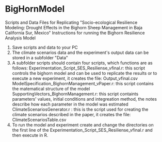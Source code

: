 # BigHornModel
Scripts and Data Files for Replicating "Socio-ecological Resilience Modeling:  Drought Effects in the Bighorn Sheep Management in Baja California Sur, Mexico"
Instructions for running the Bighorn Resilience Analysis Model

1. Save scripts and data to your PC
2. The climate scenarios data and the experiment's output data can be stored  in a subfolder "Data"
3. A subfolder scripts should contain four scripts, which functions are as follows:
   Experimentation_Script_SES_Resiliense_vfinal.r: this script controls the bighorn model and can be used to replicate the results or to execute a new experiment, it creates the file: Output_vfinal.csv
   ModelSpecification_BighornManagement_vPaper.r: this script contains the matematical structure of the model
   SupportingVectors_BighornManagement.r: this script containts parameters' values, initial conditions and integreation method, the notes describe how each parameter in the model was estimated
   ClimateScenariosGenerator.r : this is the script used for creating the climate scenarios described in the paper, it creates the file: ClimateScenariosTable.csv
4. To run the model and experiment create and change the directories on the first line of the Experimentation_Script_SES_Resiliense_vfinal.r and then execute in R.
